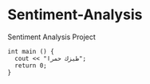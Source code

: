 # Sentiment-Analysis
Sentiment Analysis Project
```
int main () {
  cout << "طيزك حمرا";
  return 0;
}
```

